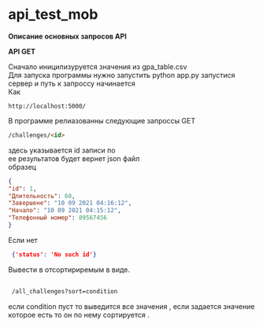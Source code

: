 # api_test_mob

**Описание основных запросов API**      

**API GET**    

Сначало иницилизуруется значения из gpa_table.csv  
Для запуска программы нужно запустить python app.py запустися сервер и путь к запроссу начинается  
Как  
```url
http://localhost:5000/   
```  
       
 В программе релиазованны следующие запроссы GET    
 ```html
 /challenges/<id> 
```   
 здесь указывается id записи по   
 ее результатов будет вернет json файл  
образец  
  
```json
{ 
"id": 1,
"Длительность": 60,
"Завершене": "10 09 2021 04:16:12",
"Начало": "10 09 2021 04:15:12",
"Телефонный номер": 89567456
}
```
Если нет 
 
```json
 {'status': 'No such id'}
```  
Вывести в отсортириремым в виде.      
```html
  
 /all_challenges?sort=condition 
```   
 
 если condition пуст  то выведится все значения , если задается значение которое есть то он по нему сортируется  .    
 